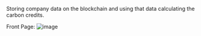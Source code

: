 Storing company data on the blockchain and using that data calculating the carbon credits.

Front Page:
![image](https://user-images.githubusercontent.com/65233154/193025212-25fd2d3e-79ff-45f2-b48a-8ec75bbef242.png)
